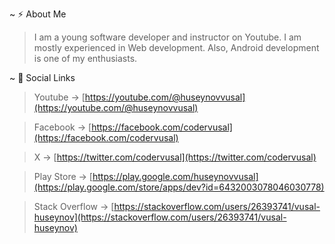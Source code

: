 ~ ⚡ About Me

> I am a young software developer and instructor on Youtube. I am mostly experienced in Web development. Also, Android development is one of my enthusiasts.

~ 🔗 Social Links

> Youtube -> [https://youtube.com/@huseynovvusal](https://youtube.com/@huseynovvusal)

> Facebook -> [https://facebook.com/codervusal](https://facebook.com/codervusal)

> X -> [https://twitter.com/codervusal](https://twitter.com/codervusal)

> Play Store -> [https://play.google.com/huseynovvusal](https://play.google.com/store/apps/dev?id=6432003078046030778)

> Stack Overflow -> [https://stackoverflow.com/users/26393741/vusal-huseynov](https://stackoverflow.com/users/26393741/vusal-huseynov)
